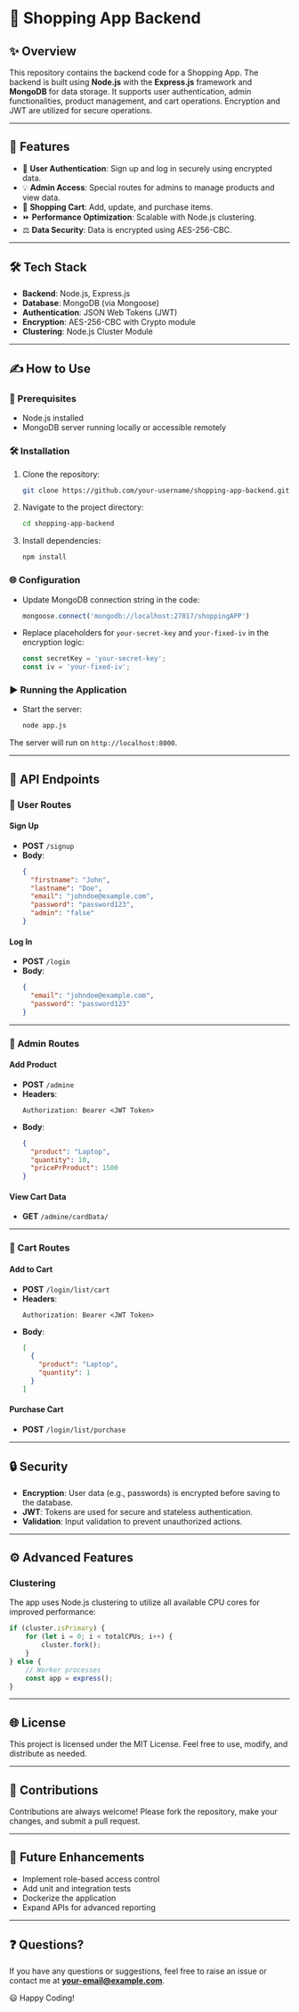 # 💼 Shopping App Backend

## ✨ Overview
This repository contains the backend code for a Shopping App. The backend is built using **Node.js** with the **Express.js** framework and **MongoDB** for data storage. It supports user authentication, admin functionalities, product management, and cart operations. Encryption and JWT are utilized for secure operations.

---

## 🚀 Features

- 🔐 **User Authentication**: Sign up and log in securely using encrypted data.
- 💡 **Admin Access**: Special routes for admins to manage products and view data.
- 🛒 **Shopping Cart**: Add, update, and purchase items.
- ⏩ **Performance Optimization**: Scalable with Node.js clustering.
- ⚖️ **Data Security**: Data is encrypted using AES-256-CBC.

---

## 🛠️ Tech Stack

- **Backend**: Node.js, Express.js
- **Database**: MongoDB (via Mongoose)
- **Authentication**: JSON Web Tokens (JWT)
- **Encryption**: AES-256-CBC with Crypto module
- **Clustering**: Node.js Cluster Module

---

## ✍️ How to Use

### 🔄 Prerequisites

- Node.js installed
- MongoDB server running locally or accessible remotely

### 🛠️ Installation

1. Clone the repository:
   ```bash
   git clone https://github.com/your-username/shopping-app-backend.git
   ```
2. Navigate to the project directory:
   ```bash
   cd shopping-app-backend
   ```
3. Install dependencies:
   ```bash
   npm install
   ```

### 🌐 Configuration

- Update MongoDB connection string in the code:
  ```javascript
  mongoose.connect('mongodb://localhost:27017/shoppingAPP')
  ```
- Replace placeholders for `your-secret-key` and `your-fixed-iv` in the encryption logic:
  ```javascript
  const secretKey = 'your-secret-key';
  const iv = 'your-fixed-iv';
  ```

### ▶️ Running the Application

- Start the server:
  ```bash
  node app.js
  ```

The server will run on `http://localhost:8000`.

---

## 🔧 API Endpoints

### 👤 User Routes

#### **Sign Up**
- **POST** `/signup`
- **Body**:
  ```json
  {
    "firstname": "John",
    "lastname": "Doe",
    "email": "johndoe@example.com",
    "password": "password123",
    "admin": "false"
  }
  ```

#### **Log In**
- **POST** `/login`
- **Body**:
  ```json
  {
    "email": "johndoe@example.com",
    "password": "password123"
  }
  ```

---

### 📑 Admin Routes

#### **Add Product**
- **POST** `/admine`
- **Headers**:
  ```
  Authorization: Bearer <JWT Token>
  ```
- **Body**:
  ```json
  {
    "product": "Laptop",
    "quantity": 10,
    "pricePrProduct": 1500
  }
  ```

#### **View Cart Data**
- **GET** `/admine/cardData/`

---

### 🛒 Cart Routes

#### **Add to Cart**
- **POST** `/login/list/cart`
- **Headers**:
  ```
  Authorization: Bearer <JWT Token>
  ```
- **Body**:
  ```json
  [
    {
      "product": "Laptop",
      "quantity": 1
    }
  ]
  ```

#### **Purchase Cart**
- **POST** `/login/list/purchase`

---

## 🔒 Security

- **Encryption**: User data (e.g., passwords) is encrypted before saving to the database.
- **JWT**: Tokens are used for secure and stateless authentication.
- **Validation**: Input validation to prevent unauthorized actions.

---

## ⚙️ Advanced Features

### Clustering
The app uses Node.js clustering to utilize all available CPU cores for improved performance:
```javascript
if (cluster.isPrimary) {
    for (let i = 0; i < totalCPUs; i++) {
        cluster.fork();
    }
} else {
    // Worker processes
    const app = express();
}
```

---

## 🌐 License
This project is licensed under the MIT License. Feel free to use, modify, and distribute as needed.

---

## 💜 Contributions
Contributions are always welcome! Please fork the repository, make your changes, and submit a pull request.

---

## 🚀 Future Enhancements
- Implement role-based access control
- Add unit and integration tests
- Dockerize the application
- Expand APIs for advanced reporting

---

## ❓ Questions?
If you have any questions or suggestions, feel free to raise an issue or contact me at **your-email@example.com**. 

😃 Happy Coding!
